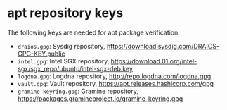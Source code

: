 # apt repository keys

The following keys are needed for apt package verification:

* `draios.gpg`: Sysdig repository, https://download.sysdig.com/DRAIOS-GPG-KEY.public
* `intel.gpg`: Intel SGX repository, https://download.01.org/intel-sgx/sgx_repo/ubuntu/intel-sgx-deb.key
* `logdna.gpg`: Logdna repository, http://repo.logdna.com/logdna.gpg
* `vault.gpg`: Vault repository, https://apt.releases.hashicorp.com/gpg
* `gramine-keyring.gpg`: Gramine repository, https://packages.gramineproject.io/gramine-keyring.gpg
